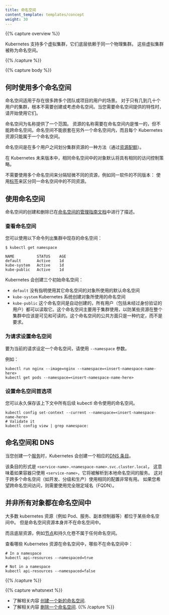 ```yaml
---
title: 命名空间
content_template: templates/concept
weight: 30
---
```

<!--
---
reviewers:
- derekwaynecarr
- mikedanese
- thockin
title: Namespaces
content_template: templates/concept
weight: 30
---
-->

{{% capture overview %}}

Kubernetes 支持多个虚拟集群，它们底层依赖于同一个物理集群。
这些虚拟集群被称为命名空间。
<!--
Kubernetes supports multiple virtual clusters backed by the same physical cluster.
These virtual clusters are called namespaces.
-->

{{% /capture %}}


{{% capture body %}}

## 何时使用多个命名空间
<!--
## When to Use Multiple Namespaces
-->

命名空间适用于存在很多跨多个团队或项目的用户的场景。
对于只有几到几十个用户的集群，根本不需要创建或考虑命名空间。当您需要命名空间提供的特性时，请开始使用它们。
<!--
Namespaces are intended for use in environments with many users spread across multiple
teams, or projects.  For clusters with a few to tens of users, you should not
need to create or think about namespaces at all.  Start using namespaces when you
need the features they provide.
-->

命名空间为名称提供了一个范围。
资源的名称需要在命名空间内是惟一的，但不能跨命名空间。命名空间不能嵌套在另外一个命名空间内，而且每个 Kubernetes 
资源只能属于一个命名空间。
<!--
Namespaces provide a scope for names. Names of resources need to be unique within a namespace,
but not across namespaces. Namespaces can not be nested inside one another and each Kubernetes
resource can only be in one namespace.
-->

命名空间是在多个用户之间划分集群资源的一种方法（通过[资源配额](/docs/concepts/policy/resource-quotas/)）。
<!--
Namespaces are a way to divide cluster resources between multiple users (via [resource quota](/docs/concepts/policy/resource-quotas/)).
-->

在 Kubernetes 未来版本中，相同命名空间中的对象默认将具有相同的访问控制策略。
<!--
In future versions of Kubernetes, objects in the same namespace will have the same
access control policies by default.
-->

不需要使用多个命名空间来分隔轻微不同的资源，例如同一软件的不同版本：
使用[标签](/docs/user-guide/labels)来区分同一命名空间中的不同资源。
<!--
It is not necessary to use multiple namespaces just to separate slightly different
resources, such as different versions of the same software: use [labels](/docs/user-guide/labels) to distinguish
resources within the same namespace.
-->

## 使用命名空间
<!--
## Working with Namespaces
-->

命名空间的创建和删除已在[命名空间的管理指南文档](/docs/admin/namespaces)中进行了描述。
<!--
Creation and deletion of namespaces are described in the [Admin Guide documentation
for namespaces](/docs/admin/namespaces).
-->

### 查看命名空间
<!--
### Viewing namespaces
-->

您可以使用以下命令列出集群中现存的命名空间：
<!--
You can list the current namespaces in a cluster using:
-->

```shell
$ kubectl get namespace
```
```
NAME          STATUS    AGE
default       Active    1d
kube-system   Active    1d
kube-public   Active    1d
```

Kubernetes 会创建三个初始命名空间：
<!--
Kubernetes starts with three initial namespaces:

   * `default` The default namespace for objects with no other namespace
   * `kube-system` The namespace for objects created by the Kubernetes system
   * `kube-public` This namespace is created automatically and is readable by all users (including those not authenticated). This namespace is mostly reserved for cluster usage, in case that some resources should be visible and readable publicly throughout the whole cluster. The public aspect of this namespace is only a convention, not a requirement.
-->
   
   * `default` 没有指明使用其它命名空间的对象所使用的默认命名空间
   * `kube-system` Kubernetes 系统创建对象所使用的命名空间
   * `kube-public` 这个命名空间是自动创建的，所有用户（包括未经过身份验证的用户）都可以读取它。这个命名空间主要用于集群使用，以防某些资源在整个集群中应该是可见和可读的。这个命名空间的公共方面只是一种约定，而不是要求。

### 为请求设置命名空间
<!--
### Setting the namespace for a request
-->

要为当前的请求设定一个命名空间，请使用 `--namespace` 参数。
<!--
To set the namespace for a current request, use the `--namespace` flag.
-->

例如：
<!--
For example:
-->

```shell
kubectl run nginx --image=nginx --namespace=<insert-namespace-name-here>
kubectl get pods --namespace=<insert-namespace-name-here>
```

### 设置命名空间首选项
<!--
### Setting the namespace preference
-->

您可以永久保存该上下文中所有后续 kubectl 命令使用的命名空间。
<!--
You can permanently save the namespace for all subsequent kubectl commands in that
context.
-->

```shell
kubectl config set-context --current --namespace=<insert-namespace-name-here>
# Validate it
kubectl config view | grep namespace:
```

## 命名空间和 DNS
<!--
## Namespaces and DNS
-->

当您创建一个[服务](/docs/user-guide/services)时，Kubernetes 会创建一个相应的[DNS 条目](/docs/concepts/services-networking/dns-pod-service/)。
<!--
When you create a [Service](/docs/user-guide/services), it creates a corresponding [DNS entry](/docs/concepts/services-networking/dns-pod-service/).
-->

该条目的形式是 `<service-name>.<namespace-name>.svc.cluster.local`，
这意味着如果容器只使用 `<service-name>`，它将被解析到本地命名空间的服务。
这对于跨多个命名空间（如开发、分级和生产）使用相同的配置非常有用。
如果您希望跨命名空间访问，则需要使用完全限定域名（FQDN）。
<!--
This entry is of the form `<service-name>.<namespace-name>.svc.cluster.local`, which means
that if a container just uses `<service-name>`, it will resolve to the service which
is local to a namespace.  This is useful for using the same configuration across
multiple namespaces such as Development, Staging and Production.  If you want to reach
across namespaces, you need to use the fully qualified domain name (FQDN).
-->

## 并非所有对象都在命名空间中
<!--
## Not All Objects are in a Namespace
-->

大多数 kubernetes 资源（例如 Pod、服务、副本控制器等）都位于某些命名空间中。
但是命名空间资源本身并不在命名空间中。
<!--
Most Kubernetes resources (e.g. pods, services, replication controllers, and others) are
in some namespaces.  However namespace resources are not themselves in a namespace.
-->

而且底层资源，例如[节点](/docs/admin/node)和持久化卷不属于任何命名空间。
<!--
And low-level resources, such as [nodes](/docs/admin/node) and
persistentVolumes, are not in any namespace.
-->

查看哪些 Kubernetes 资源在命名空间中，哪些不在命名空间中：
<!--
To see which Kubernetes resources are and aren't in a namespace:
-->

```shell
# In a namespace
kubectl api-resources --namespaced=true

# Not in a namespace
kubectl api-resources --namespaced=false
```

{{% /capture %}}

{{% capture whatsnext %}}
<!--
* Learn more about [creating a new namespace](/docs/tasks/administer-cluster/namespaces/#creating-a-new-namespace).
* Learn more about [deleting a namespace](/docs/tasks/administer-cluster/namespaces/#deleting-a-namespace).
-->

* 了解相关内容 [创建一个新的命名空间](/docs/tasks/administer-cluster/namespaces/#creating-a-new-namespace).
* 了解相关内容 [删除一个命名空间](/docs/tasks/administer-cluster/namespaces/#deleting-a-namespace).
{{% /capture %}}

